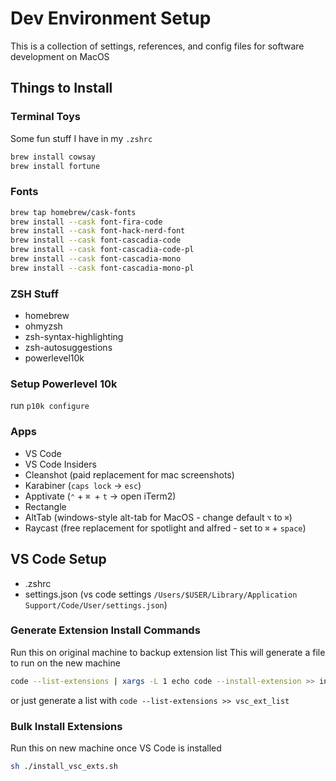 # Dev Environment Setup

This is a collection of settings, references, and config files for software development on MacOS

## Things to Install

### Terminal Toys

Some fun stuff I have in my `.zshrc`

```bash
brew install cowsay
brew install fortune
```

### Fonts

```bash
brew tap homebrew/cask-fonts
brew install --cask font-fira-code
brew install --cask font-hack-nerd-font
brew install --cask font-cascadia-code
brew install --cask font-cascadia-code-pl
brew install --cask font-cascadia-mono
brew install --cask font-cascadia-mono-pl
```

### ZSH Stuff

- homebrew
- ohmyzsh
- zsh-syntax-highlighting
- zsh-autosuggestions
- powerlevel10k

### Setup Powerlevel 10k

run `p10k configure`

### Apps

- VS Code
- VS Code Insiders
- Cleanshot (paid replacement for mac screenshots)
- Karabiner (`caps lock` -> `esc`)
- Apptivate (`⌃` + `⌘ `+ `t` -> open iTerm2)
- Rectangle
- AltTab (windows-style alt-tab for MacOS - change default `⌥` to `⌘`)
- Raycast (free replacement for spotlight and alfred - set to `⌘` + `space`)

## VS Code Setup

- .zshrc
- settings.json (vs code settings `/Users/$USER/Library/Application Support/Code/User/settings.json`)

### Generate Extension Install Commands

Run this on original machine to backup extension list
This will generate a file to run on the new machine

```bash
code --list-extensions | xargs -L 1 echo code --install-extension >> install_vsc_exts.sh
```

or just generate a list with `code --list-extensions >> vsc_ext_list`

### Bulk Install Extensions

Run this on new machine once VS Code is installed

```bash
sh ./install_vsc_exts.sh
```

